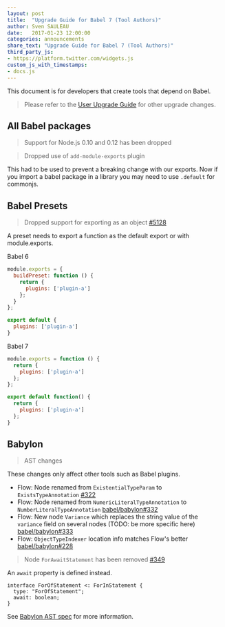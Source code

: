 ```yaml
---
layout: post
title:  "Upgrade Guide for Babel 7 (Tool Authors)"
author: Sven SAULEAU
date:   2017-01-23 12:00:00
categories: announcements
share_text: "Upgrade Guide for Babel 7 (Tool Authors)"
third_party_js:
- https://platform.twitter.com/widgets.js
custom_js_with_timestamps:
- docs.js
---
```


This document is for developers that create tools that depend on Babel.

> Please refer to the [User Upgrade Guide](/blog/2017/01/23/upgrade-guide-for-babel-7) for other upgrade changes.

## All Babel packages

> Support for Node.js 0.10 and 0.12 has been dropped

> Dropped use of `add-module-exports` plugin

This had to be used to prevent a breaking change with our exports. Now if you import a babel package in a library you may need to use `.default` for commonjs.

## Babel Presets

> Dropped support for exporting as an object [#5128](https://github.com/babel/babel/pull/5128)

A preset needs to export a function as the default export or with module.exports.

Babel 6

```js
module.exports = {
  buildPreset: function () {
    return {
      plugins: ['plugin-a']
    };
  }
};

export default {
  plugins: ['plugin-a']
}
```

Babel 7

```js
module.exports = function () {
  return {
    plugins: ['plugin-a']
  };
};

export default function() {
  return {
    plugins: ['plugin-a']
  };
}
```

## Babylon

> AST changes

These changes only affect other tools such as Babel plugins.

* Flow: Node renamed from `ExistentialTypeParam` to `ExistsTypeAnnotation` [#322](https://github.com/babel/babylon/pull/322)
* Flow: Node renamed from `NumericLiteralTypeAnnotation` to `NumberLiteralTypeAnnotation` [babel/babylon#332](https://github.com/babel/babylon/pull/332)
* Flow: New node `Variance` which replaces the string value of the `variance` field on several nodes (TODO: be more specific here) [babel/babylon#333](https://github.com/babel/babylon/pull/333)
* Flow: `ObjectTypeIndexer` location info matches Flow's better [babel/babylon#228](https://github.com/babel/babylon/pull/228)

> Node `ForAwaitStatement` has been removed [#349](https://github.com/babel/babylon/pull/349)

An `await` property is defined instead.

```text
interface ForOfStatement <: ForInStatement {
  type: "ForOfStatement";
  await: boolean;
}
```

See [Babylon AST spec](https://github.com/babel/babylon/blob/7.0/ast/spec.md) for more information.
